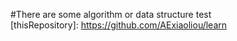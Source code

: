 #There are some algorithm or data structure test  
[thisRepository]: https://github.com/AExiaoliou/learn
